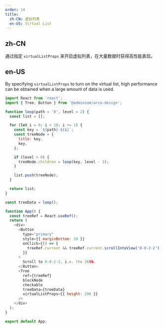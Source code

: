 ```yaml
---
order: 14
title:
  zh-CN: 虚拟列表
  en-US: Virtual List
---
```


## zh-CN

通过指定 `virtualListProps` 来开启虚拟列表，在大量数据时获得高性能表现。

## en-US

By specifying `virtualListProps` to turn on the virtual list, high performance can be obtained when a large amount of data is used.

```js
import React from 'react';
import { Tree, Button } from '@adminium/arco-design';

function loop(path = '0', level = 2) {
  const list = [];

  for (let i = 0; i < 10; i += 1) {
    const key = `${path}-${i}`;
    const treeNode = {
      title: key,
      key,
    };

    if (level > 0) {
      treeNode.children = loop(key, level - 1);
    }

    list.push(treeNode);
  }

  return list;
}

const treeData = loop();

function App() {
  const treeRef = React.useRef();
  return (
    <div>
      <Button
        type="primary"
        style={{ marginBottom: 20 }}
        onClick={() => {
          treeRef.current && treeRef.current.scrollIntoView('0-0-2-2');
        }}
      >
        Scroll to 0-0-2-2, i.e. the 26th.
      </Button>
      <Tree
        ref={treeRef}
        blockNode
        checkable
        treeData={treeData}
        virtualListProps={{ height: 200 }}
      />
    </div>
  );
}

export default App;
```
